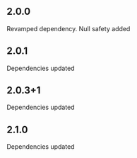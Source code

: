 ## 2.0.0
Revamped dependency. Null safety added
## 2.0.1
Dependencies updated
## 2.0.3+1
Dependencies updated
## 2.1.0
Dependencies updated
